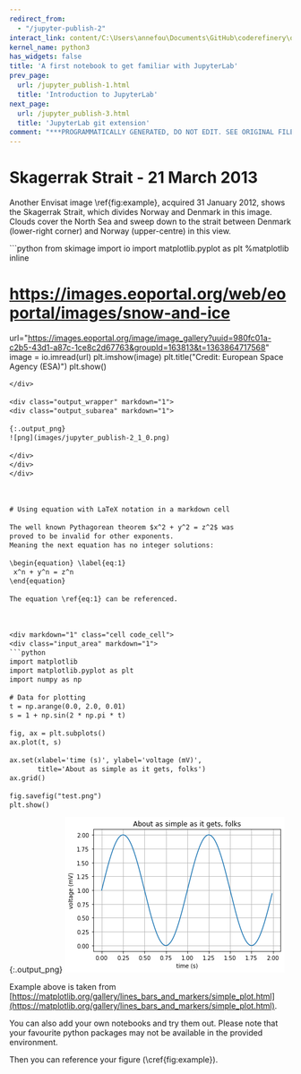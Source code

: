 ```yaml
---
redirect_from:
  - "/jupyter-publish-2"
interact_link: content/C:\Users\annefou\Documents\GitHub\coderefinery\osip-book\jupyter_publish_osip\content\jupyter_publish-2.ipynb
kernel_name: python3
has_widgets: false
title: 'A first notebook to get familiar with JupyterLab'
prev_page:
  url: /jupyter_publish-1.html
  title: 'Introduction to JupyterLab'
next_page:
  url: /jupyter_publish-3.html
  title: 'JupyterLab git extension'
comment: "***PROGRAMMATICALLY GENERATED, DO NOT EDIT. SEE ORIGINAL FILES IN /content***"
---
```

# Skagerrak Strait - 21 March 2013

Another Envisat image \ref{fig:example}, acquired 31 January 2012, shows the Skagerrak Strait, which divides Norway and Denmark in 
this image. Clouds cover the North Sea and sweep down to the strait between Denmark (lower-right corner) and Norway 
(upper-centre) in this view.



<div markdown="1" class="cell code_cell">
<div class="input_area" markdown="1">
```python
from skimage import io
import matplotlib.pyplot as plt
%matplotlib inline

# https://images.eoportal.org/web/eoportal/images/snow-and-ice
url="https://images.eoportal.org/image/image_gallery?uuid=980fc01a-c2b5-43d1-a87c-1ce8c2d67763&groupId=163813&t=1363864717568"
image = io.imread(url)
plt.imshow(image)
plt.title("Credit: European Space Agency (ESA)")
plt.show()

```
</div>

<div class="output_wrapper" markdown="1">
<div class="output_subarea" markdown="1">

{:.output_png}
![png](images/jupyter_publish-2_1_0.png)

</div>
</div>
</div>



# Using equation with LaTeX notation in a markdown cell

The well known Pythagorean theorem $x^2 + y^2 = z^2$ was 
proved to be invalid for other exponents. 
Meaning the next equation has no integer solutions:

\begin{equation} \label{eq:1}
 x^n + y^n = z^n 
\end{equation}

The equation \ref{eq:1} can be referenced.



<div markdown="1" class="cell code_cell">
<div class="input_area" markdown="1">
```python
import matplotlib
import matplotlib.pyplot as plt
import numpy as np

# Data for plotting
t = np.arange(0.0, 2.0, 0.01)
s = 1 + np.sin(2 * np.pi * t)

fig, ax = plt.subplots()
ax.plot(t, s)

ax.set(xlabel='time (s)', ylabel='voltage (mV)',
       title='About as simple as it gets, folks')
ax.grid()

fig.savefig("test.png")
plt.show()

```
</div>

<div class="output_wrapper" markdown="1">
<div class="output_subarea" markdown="1">

{:.output_png}
![png](images/jupyter_publish-2_3_0.png)

</div>
</div>
</div>



Example above is taken from [https://matplotlib.org/gallery/lines_bars_and_markers/simple_plot.html](https://matplotlib.org/gallery/lines_bars_and_markers/simple_plot.html).

You can also add your own notebooks and try them out. Please note that your favourite python packages may not be available in the provided environment.



Then you can reference your figure (\cref{fig:example}).

